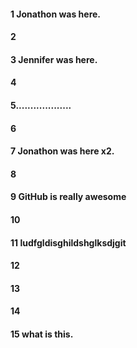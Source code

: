 #### 1 Jonathon was here.
#### 2
#### 3 Jennifer was here.
#### 4
#### 5...................
#### 6
#### 7 Jonathon was here x2.
#### 8
#### 9 GitHub is really awesome
#### 10
#### 11 ludfgldisghildshglksdjgit 
#### 12
#### 13
#### 14
#### 15 what is this.